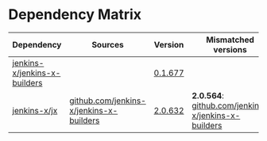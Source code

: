 # Dependency Matrix

Dependency | Sources | Version | Mismatched versions
---------- | ------- | ------- | -------------------
[jenkins-x/jenkins-x-builders](https://github.com/jenkins-x/jenkins-x-builders.git) |  | [0.1.677]() | 
[jenkins-x/jx](https://github.com/jenkins-x/jx.git) | [github.com/jenkins-x/jenkins-x-builders](https://github.com/jenkins-x/jenkins-x-builders) | [2.0.632](https://github.com/jenkins-x/jx/releases/tag/v2.0.632) | **2.0.564**: [github.com/jenkins-x/jenkins-x-builders](https://github.com/jenkins-x/jenkins-x-builders)
